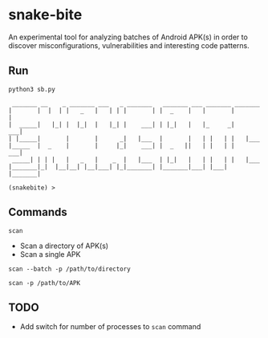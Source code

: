 # snake-bite

An experimental tool for analyzing batches of Android APK(s) in order
to discover misconfigurations, vulnerabilities and interesting code patterns.

## Run
```commandline
python3 sb.py 

 _______ __    _ _______ ___   _ _______   _______ ___ _______ _______ 
|       |  |  | |   _   |   | | |       | |  _    |   |       |       |
|  _____|   |_| |  |_|  |   |_| |    ___| | |_|   |   |_     _|    ___|
| |_____|       |       |      _|   |___  |       |   | |   | |   |___ 
|_____  |  _    |       |     |_|    ___| |  _   ||   | |   | |    ___|
 _____| | | |   |   _   |    _  |   |___  | |_|   |   | |   | |   |___ 
|_______|_|  |__|__| |__|___| |_|_______| |_______|___| |___| |_______|
    
(snakebite) > 
```

## Commands

`scan`
+ Scan a directory of APK(s)
+ Scan a single APK

`scan --batch -p /path/to/directory`

`scan -p /path/to/APK`

## TODO
+ Add switch for number of processes to `scan` command
